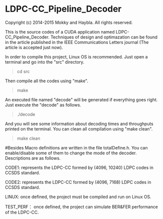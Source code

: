 # LDPC-CC_Pipeline_Decoder

Copyright (c) 2014-2015 Mokky and Haybla. All rights reserved.

This is the source codes of a CUDA application named LDPC-CC_Pipeline_Decoder. 
Techniques of design and optimazation can be found in the article published in
the IEEE Communications Letters journal (The article is accepted just now).

In order to compile this project, Linux OS is recommended. Just open a terminal 
and go into the "src" directory. 

>cd src

Then compile all the codes using "make".

>make

An executed file named "decode" will be generated if everything goes right. Just 
execute the "decode" as follows.

>./decode

And you will see some information about decoding times and throughputs printed on 
the terminal. You can clean all compilation using "make clean".

>make clean

#Besides
Macro definitions are written in the file totalDefine.h. You can enable/disable 
some of them to change the mode of the decoder. Descriptions are as follows.

CODE1: represents the LDPC-CC formed by (4096, 10240) LDPC codes in CCSDS standard. 

CODE2: represents the LDPC-CC formed by (4096, 7168) LDPC codes in CCSDS standard.

LINUX: once defined, the project must be compiled and run on Linux OS.

TEST_PERF： once defined, the project can simulate BER&FER performance of the LDPC-CC.

